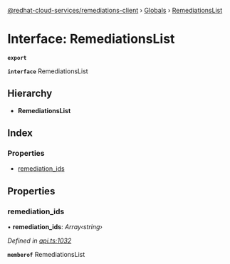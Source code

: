 [@redhat-cloud-services/remediations-client](../README.md) › [Globals](../globals.md) › [RemediationsList](remediationslist.md)

# Interface: RemediationsList

**`export`** 

**`interface`** RemediationsList

## Hierarchy

* **RemediationsList**

## Index

### Properties

* [remediation_ids](remediationslist.md#remediation_ids)

## Properties

###  remediation_ids

• **remediation_ids**: *Array‹string›*

*Defined in [api.ts:1032](https://github.com/RedHatInsights/javascript-clients/blob/master/packages/remediations/api.ts#L1032)*

**`memberof`** RemediationsList
